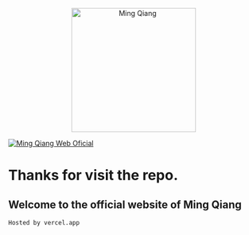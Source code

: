 <p align="center">
  <a href="https://mingqiangersweb.vercel.app">
    <img alt="Ming Qiang" src="https://i.imgur.com/H5Dlaun.jpeg" width="250" />
  </a>
</p>

[![Ming Qiang Web Oficial](https://cdn.discordapp.com/attachments/929953293789192243/1236733600431476867/sitio_web.svg?ex=6639156b&is=6637c3eb&hm=d4f772773f83b4a6c35db37a04c2a793b4c8354db317f31b03c8d5311d9beff9&)](https://mingqiangersweb.vercel.app)

# Thanks for visit the repo.

## **Welcome to the official website of Ming Qiang**

```bash
Hosted by vercel.app
```
